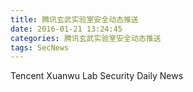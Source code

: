 ```yaml
---
title: 腾讯玄武实验室安全动态推送
date: 2016-01-21 13:24:45
categories: 腾讯玄武实验室安全动态推送
tags: SecNews
---
```


Tencent Xuanwu Lab Security Daily News  
